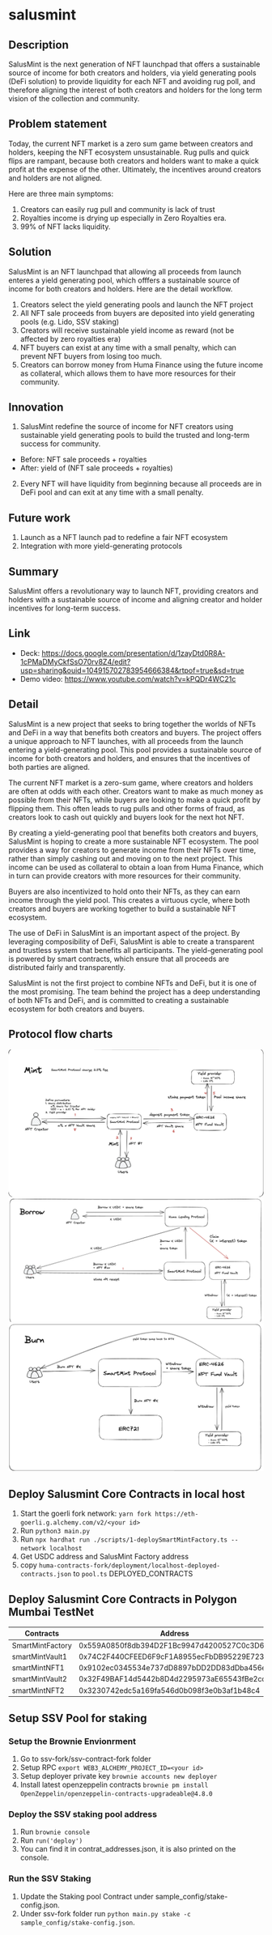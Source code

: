 # salusmint
## Description
SalusMint is the next generation of NFT launchpad that offers a sustainable source of income for both creators and holders, via yield generating pools (DeFi solution) to provide liquidity for each NFT and avoiding rug poll, and therefore aligning the interest of both creators and holders for the long term vision of the collection and community.

## Problem statement
Today, the current NFT market is a zero sum game between creators and holders, keeping the NFT ecosystem unsustainable. Rug pulls and quick flips are rampant, because both creators and holders want to make a quick profit at the expense of the other. Ultimately, the incentives around creators and holders are not aligned.

Here are three main symptoms:
1. Creators can easily rug pull and community is lack of trust
2. Royalties income is drying up especially in Zero Royalties era.  
3. 99% of NFT lacks liquidity.

## Solution
SalusMint is an NFT launchpad that allowing all proceeds from launch enteres a yield generating pool, which offfers a sustainable source of income for both creators and holders. Here are the detail workflow.
1. Creators select the yield generating pools and launch the NFT project
2. All NFT sale proceeds from buyers are deposited into yield generating pools (e.g. Lido, SSV staking)
3. Creators will receive sustainable yield income as reward (not be affected by zero royalties era)
4. NFT buyers can exist at any time with a small penalty, which can prevent NFT buyers from losing too much.
4. Creators can borrow money from Huma Finance using the future income as collateral, which allows them to have more resources for their community.

## Innovation
1. SalusMint redefine the source of income for NFT creators using sustainable yield generating pools to build the trusted and long-term success for community.
- Before: NFT sale proceeds + royalties
- After: yield of (NFT sale proceeds + royalties)
2. Every NFT will have liquidity from beginning because all proceeds are in DeFi pool and can exit at any time with a small penalty.

## Future work
1. Launch as a NFT launch pad to redefine a fair NFT ecosystem
2. Integration with more yield-generating protocols

## Summary
SalusMint offers a revolutionary way to launch NFT, providing creators and holders with a sustainable source of income and aligning creator and holder incentives for long-term success.


## Link
- Deck: https://docs.google.com/presentation/d/1zayDtd0R8A-1cPMaDMyCkfSsO70rv8Z4/edit?usp=sharing&ouid=104915702783954666384&rtpof=true&sd=true
- Demo video: https://www.youtube.com/watch?v=kPQDr4WC21c

## Detail
SalusMint is a new project that seeks to bring together the worlds of NFTs and DeFi in a way that benefits both creators and buyers. The project offers a unique approach to NFT launches, with all proceeds from the launch entering a yield-generating pool. This pool provides a sustainable source of income for both creators and holders, and ensures that the incentives of both parties are aligned.

The current NFT market is a zero-sum game, where creators and holders are often at odds with each other. Creators want to make as much money as possible from their NFTs, while buyers are looking to make a quick profit by flipping them. This often leads to rug pulls and other forms of fraud, as creators look to cash out quickly and buyers look for the next hot NFT.

By creating a yield-generating pool that benefits both creators and buyers, SalusMint is hoping to create a more sustainable NFT ecosystem. The pool provides a way for creators to generate income from their NFTs over time, rather than simply cashing out and moving on to the next project. This income can be used as collateral to obtain a loan from Huma Finance, which in turn can provide creators with more resources for their community.

Buyers are also incentivized to hold onto their NFTs, as they can earn income through the yield pool. This creates a virtuous cycle, where both creators and buyers are working together to build a sustainable NFT ecosystem.

The use of DeFi in SalusMint is an important aspect of the project. By leveraging composibility of DeFi, SalusMint is able to create a transparent and trustless system that benefits all participants. The yield-generating pool is powered by smart contracts, which ensure that all proceeds are distributed fairly and transparently.

SalusMint is not the first project to combine NFTs and DeFi, but it is one of the most promising. The team behind the project has a deep understanding of both NFTs and DeFi, and is committed to creating a sustainable ecosystem for both creators and buyers.


## Protocol flow charts

![Mint process](./images/flowcharts/Mint.png)
![Income yield process](./images/flowcharts/Stream&Borrow.png)
![Burn mechanism](./images/flowcharts/Burn.png)

## Deploy Salusmint Core Contracts in local host

1. Start the goerli fork network: `yarn fork https://eth-goerli.g.alchemy.com/v2/<your id>`
2. Run `python3 main.py`
3. Run `npx hardhat run ./scripts/1-deploySmartMintFactory.ts --network localhost`
4. Get USDC address and SalusMint Factory address
5. copy `huma-contracts-fork/deployment/localhost-deployed-contracts.json` to `pool.ts` DEPLOYED_CONTRACTS

## Deploy Salusmint Core Contracts in Polygon Mumbai TestNet

| Contracts | Address |
| -------- | -------- |
| SmartMintFactory | 0x559A0850f8db394D2F1Bc9947d4200527C0c3D62 |
| smartMintVault1  | 0x74C2F440CFEED6F9cF1A8955ecFbDB95229E723B |
| smartMintNFT1  | 0x9102ec0345534e737dD8897bDD2DD83dDba456eb |
| smartMintVault2  | 0x32F49BAF14d5442b8D4d2295973aE65543fBe2cd |
| smartMintNFT2  | 0x3230742edc5a169fa546d0b098f3e0b3af1b48c4 |







## Setup SSV Pool for staking

### Setup the Brownie Envionrment

1. Go to ssv-fork/ssv-contract-fork folder
2. Setup RPC `export WEB3_ALCHEMY_PROJECT_ID=<your id>`
3. Setup deployer private key `brownie accounts new deployer`
4. Install latest openzeppelin contracts `brownie pm install OpenZeppelin/openzeppelin-contracts-upgradeable@4.8.0`

### Deploy the SSV staking pool address

1.  Run `brownie console`
2.  Run `run('deploy')`
3.  You can find it in contrat_addresses.json, it is also printed on the console.

### Run the SSV Staking

1.  Update the Staking pool Contract under sample_config/stake-config.json.
2.  Under ssv-fork folder run `python main.py stake -c sample_config/stake-config.json`.
